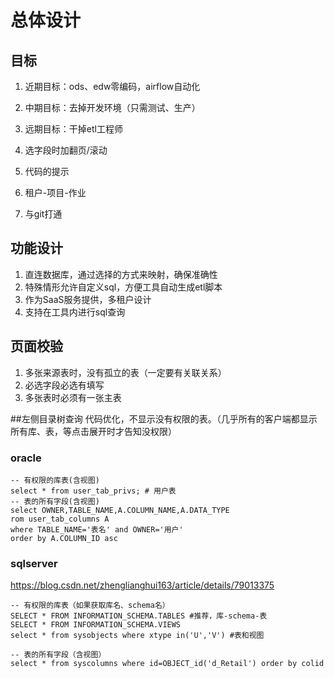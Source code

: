 # 总体设计
## 目标
1. 近期目标：ods、edw零编码，airflow自动化
2. 中期目标：去掉开发环境（只需测试、生产）
3. 远期目标：干掉etl工程师

1. 选字段时加翻页/滚动
2. 代码的提示
3. 租户-项目-作业
4. 与git打通

## 功能设计
1. 直连数据库，通过选择的方式来映射，确保准确性
2. 特殊情形允许自定义sql，方便工具自动生成etl脚本
3. 作为SaaS服务提供，多租户设计
4. 支持在工具内进行sql查询
## 页面校验
1. 多张来源表时，没有孤立的表（一定要有关联关系）
2. 必选字段必选有填写
3. 多张表时必须有一张主表

##左侧目录树查询
代码优化，不显示没有权限的表。（几乎所有的客户端都显示所有库、表，等点击展开时才告知没权限）

### oracle
```
-- 有权限的库表(含视图)
select * from user_tab_privs; # 用户表
-- 表的所有字段(含视图)
select OWNER,TABLE_NAME,A.COLUMN_NAME,A.DATA_TYPE  
rom user_tab_columns A
where TABLE_NAME='表名' and OWNER='用户'
order by A.COLUMN_ID asc
```
### sqlserver
https://blog.csdn.net/zhenglianghui163/article/details/79013375
```
-- 有权限的库表（如果获取库名、schema名）
SELECT * FROM INFORMATION_SCHEMA.TABLES #推荐，库-schema-表
SELECT * FROM INFORMATION_SCHEMA.VIEWS
select * from sysobjects where xtype in('U','V') #表和视图

-- 表的所有字段（含视图）
select * from syscolumns where id=OBJECT_id('d_Retail') order by colid

```